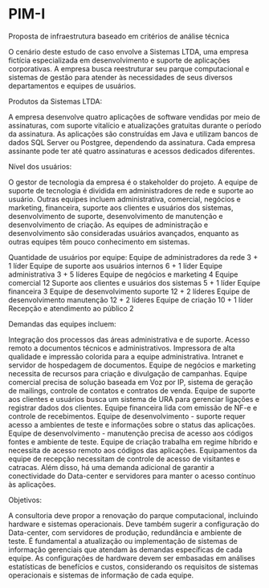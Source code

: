 # PIM-I
Proposta de infraestrutura baseado em critérios de análise técnica

O cenário deste estudo de caso envolve a Sistemas LTDA, uma empresa fictícia especializada em desenvolvimento e suporte de aplicações corporativas. A empresa busca reestruturar seu parque computacional e sistemas de gestão para atender às necessidades de seus diversos departamentos e equipes de usuários.

Produtos da Sistemas LTDA:

A empresa desenvolve quatro aplicações de software vendidas por meio de assinaturas, com suporte vitalício e atualizações gratuitas durante o período da assinatura.
As aplicações são construídas em Java e utilizam bancos de dados SQL Server ou Postgree, dependendo da assinatura.
Cada empresa assinante pode ter até quatro assinaturas e acessos dedicados diferentes.

Nível dos usuários:

O gestor de tecnologia da empresa é o stakeholder do projeto.
A equipe de suporte de tecnologia é dividida em administradores de rede e suporte ao usuário.
Outras equipes incluem administrativa, comercial, negócios e marketing, financeira, suporte aos clientes e usuários dos sistemas, desenvolvimento de suporte, desenvolvimento de manutenção e desenvolvimento de criação.
As equipes de administração e desenvolvimento são consideradas usuários avançados, enquanto as outras equipes têm pouco conhecimento em sistemas.

Quantidade de usuários por equipe:
Equipe de administradores da rede 3 + 1 líder
Equipe de suporte aos usuários internos 6 + 1 líder
Equipe administrativa 3 + 5 líderes
Equipe de negócios e marketing 4
Equipe comercial 12
Suporte aos clientes e usuários dos sistemas 5 + 1 líder
Equipe financeira 3
Equipe de desenvolvimento suporte 12 + 2 líderes
Equipe de desenvolvimento manutenção 12 + 2 líderes
Equipe de criação 10 + 1 líder
Recepção e atendimento ao público 2

Demandas das equipes incluem:

Integração dos processos das áreas administrativa e de suporte.
Acesso remoto a documentos técnicos e administrativos.
Impressora de alta qualidade e impressão colorida para a equipe administrativa.
Intranet e servidor de hospedagem de documentos.
Equipe de negócios e marketing necessita de recursos para criação e divulgação de campanhas.
Equipe comercial precisa de solução baseada em Voz por IP, sistema de geração de mailings, controle de contatos e contratos de venda.
Equipe de suporte aos clientes e usuários busca um sistema de URA para gerenciar ligações e registrar dados dos clientes.
Equipe financeira lida com emissão de NF-e e controle de recebimentos.
Equipe de desenvolvimento - suporte requer acesso a ambientes de teste e informações sobre o status das aplicações.
Equipe de desenvolvimento - manutenção precisa de acesso aos códigos fontes e ambiente de teste.
Equipe de criação trabalha em regime híbrido e necessita de acesso remoto aos códigos das aplicações.
Equipamentos da equipe de recepção necessitam de controle de acesso de visitantes e catracas.
Além disso, há uma demanda adicional de garantir a conectividade do Data-center e servidores para manter o acesso contínuo às aplicações.

Objetivos:

A consultoria deve propor a renovação do parque computacional, incluindo hardware e sistemas operacionais.
Deve também sugerir a configuração do Data-center, com servidores de produção, redundância e ambiente de teste.
É fundamental a atualização ou implementação de sistemas de informação gerenciais que atendam às demandas específicas de cada equipe.
As configurações de hardware devem ser embasadas em análises estatísticas de benefícios e custos, considerando os requisitos de sistemas operacionais e sistemas de informação de cada equipe.
